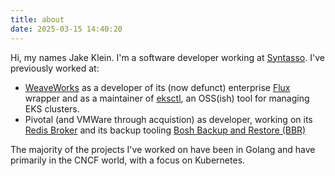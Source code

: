 ```yaml
---
title: about
date: 2025-03-15 14:40:20
---
```


Hi, my names Jake Klein. I'm a software developer working at [Syntasso](https://syntasso.io). I've previously worked at:

- [WeaveWorks](https://www.google.com/search?q=weaveworks&oq=weaveworks&gs_lcrp=EgZjaHJvbWUqCggAEAAY4wIYgAQyCggAEAAY4wIYgAQyDQgBEC4YrwEYxwEYgAQyBwgCEAAYgAQyBwgDEAAYgAQyBwgEEAAYgAQyBwgFEAAYgAQyBwgGEAAYgAQyBwgHEAAYgAQyBwgIEAAYgAQyBwgJEAAYgATSAQc5MzZqMGo3qAIAsAIA&sourceid=chrome&ie=UTF-8) as a developer of its (now defunct) enterprise [Flux](https://fluxcd.io) wrapper and as a maintainer of [eksctl](https://github.com/eksctl-io/eksctl), an OSS(ish) tool for managing EKS clusters.
- Pivotal (and VMWare through acquistion) as developer, working on its [Redis Broker](https://github.com/pivotal-cf/cf-redis-broker) and its backup tooling [Bosh Backup and Restore (BBR)](https://github.com/cloudfoundry/bosh-backup-and-restore) 

The majority of the projects I've worked on have been in Golang and have primarily in the CNCF world, with a focus on Kubernetes.
